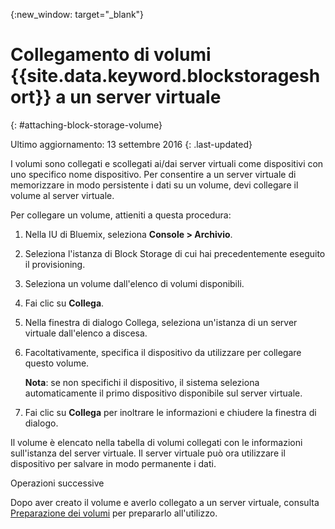 
{:new_window: target="_blank"}


# Collegamento di volumi {{site.data.keyword.blockstorageshort}} a un server virtuale
{: #attaching-block-storage-volume}

Ultimo aggiornamento: 13 settembre 2016
{: .last-updated}

I volumi sono collegati e scollegati ai/dai server virtuali come dispositivi con uno specifico nome dispositivo. Per consentire a un server virtuale di memorizzare in modo persistente i dati su un volume, devi collegare il volume al server virtuale.

Per collegare un volume, attieniti a questa procedura:

1.  Nella IU di Bluemix, seleziona **Console > Archivio**.
2.  Seleziona l'istanza di Block Storage di cui hai precedentemente eseguito il provisioning.
3.	Seleziona un volume dall'elenco di volumi disponibili.
4.	Fai clic su **Collega**.
5.	Nella finestra di dialogo Collega, seleziona un'istanza di un server virtuale dall'elenco a discesa.
6.	Facoltativamente, specifica il dispositivo da utilizzare per collegare questo volume. 
    
    **Nota**: se non specifichi il dispositivo, il sistema seleziona automaticamente il primo dispositivo disponibile sul server virtuale.

7.	Fai clic su **Collega** per inoltrare le informazioni e chiudere la finestra di dialogo.

Il volume è elencato nella tabella di volumi collegati con le informazioni sull'istanza del server virtuale.
Il server virtuale può ora utilizzare il dispositivo per salvare in modo permanente i dati. 

Operazioni successive

Dopo aver creato il volume e averlo collegato a un server virtuale, consulta [Preparazione dei volumi](../BlockStorage/blockstorage_preparingvolume.html) per prepararlo all'utilizzo.
